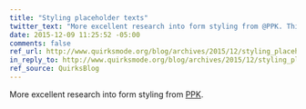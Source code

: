 ```yaml
---
title: "Styling placeholder texts"
twitter_text: "More excellent research into form styling from @PPK. This time: placeholders."
date: 2015-12-09 11:25:52 -05:00
comments: false
ref_url: http://www.quirksmode.org/blog/archives/2015/12/styling_placeho.html
in_reply_to: http://www.quirksmode.org/blog/archives/2015/12/styling_placeho.html
ref_source: QuirksBlog
---
```


More excellent research into form styling from [PPK](http://www.quirksmode.org).